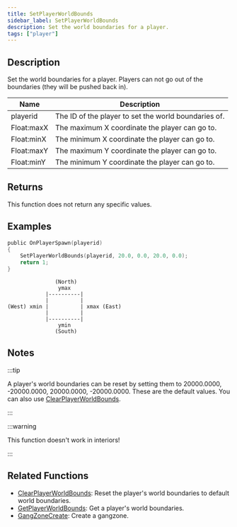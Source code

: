 ```yaml
---
title: SetPlayerWorldBounds
sidebar_label: SetPlayerWorldBounds
description: Set the world boundaries for a player.
tags: ["player"]
---
```


## Description

Set the world boundaries for a player. Players can not go out of the boundaries (they will be pushed back in).

| Name       | Description                                          |
| ---------- | ---------------------------------------------------- |
| playerid   | The ID of the player to set the world boundaries of. |
| Float:maxX | The maximum X coordinate the player can go to.       |
| Float:minX | The minimum X coordinate the player can go to.       |
| Float:maxY | The maximum Y coordinate the player can go to.       |
| Float:minY | The minimum Y coordinate the player can go to.       |

## Returns

This function does not return any specific values.

## Examples

```c
public OnPlayerSpawn(playerid)
{
    SetPlayerWorldBounds(playerid, 20.0, 0.0, 20.0, 0.0);
    return 1;
}
```

```
               (North)
                ymax
            |----------|
            |          |
(West) xmin |          | xmax (East)
            |          |
            |----------|
                ymin
               (South)
```

## Notes

:::tip

A player's world boundaries can be reset by setting them to 20000.0000, -20000.0000, 20000.0000, -20000.0000. These are the default values. You can also use [ClearPlayerWorldBounds](ClearPlayerWorldBounds).

:::

:::warning

This function doesn't work in interiors!

:::

## Related Functions

- [ClearPlayerWorldBounds](ClearPlayerWorldBounds): Reset the player's world boundaries to default world boundaries.
- [GetPlayerWorldBounds](GetPlayerWorldBounds): Get a player's world boundaries.
- [GangZoneCreate](GangZoneCreate): Create a gangzone.
